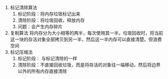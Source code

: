 1. 标记清除算法
    1. 标记阶段：将内存垃圾标记出来
    2. 清除阶段：将垃圾回收，释放内存
    3. 问题：会产生内存碎片
2. 复制算法
将内存分为大小相等的两半，每次使用其一半。垃圾回收时，将当前这一块的存活对象全部拷贝到另一半，然后这一半内存可以直接清楚。但浪费空间
3. 标记压缩法
    1. 标记阶段： 与标记清除的一样
    2. 清除阶段：不直接回收垃圾，而是将存活的对象往一端移动，然后将边界以外的所有内存直接清除

